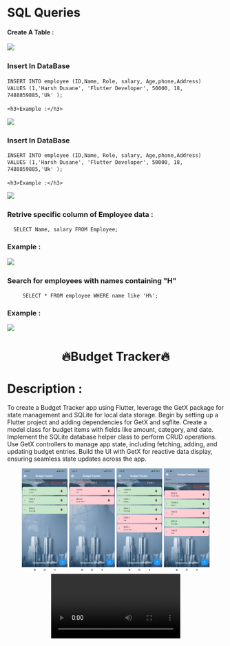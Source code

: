 <h1>SQL Queries</h1>
<div>
  <p>
  <h4>Create A Table :</h4>
  <img src="https://github.com/user-attachments/assets/a0838a63-4a87-4a5a-b031-7b962bc04638">
  <h3> Insert In DataBase</h3>

    INSERT INTO employee (ID,Name, Role, salary, Age,phone,Address)
    VALUES (1,'Harsh Dusane', 'Flutter Developer', 50000, 18, 7488859885,'Uk' );
  
    <h3>Example :</h3>
  <img src="https://github.com/user-attachments/assets/9bc24ff8-f83b-4075-a447-f7ea01510813">
  <h3> Insert In DataBase</h3>

    INSERT INTO employee (ID,Name, Role, salary, Age,phone,Address)
    VALUES (1,'Harsh Dusane', 'Flutter Developer', 50000, 18, 7488859885,'Uk' );

    <h3>Example :</h3>
  <img src="https://github.com/user-attachments/assets/9bc24ff8-f83b-4075-a447-f7ea01510813">
    <h3>Retrive specific column of Employee data : </h3>
    
      SELECT Name, salary FROM Employee;
  
  <h3>Example :</h3>
  <img src="https://github.com/user-attachments/assets/8140e92b-77c6-4f8b-99eb-0ef47483a4c7">
   <h3>Search for employees with names containing "H" </h3>

         SELECT * FROM employee WHERE name like 'H%';
 <h3>Example :</h3>
  <img src =" https://github.com/user-attachments/assets/36e9d984-9285-4844-ab39-83dfa79a72e6 ">
  </p>
</div>
 <h1 align=" center">🔥Budget Tracker🔥</h1>
 <h1>Description :</h1>
 <p>
   To create a Budget Tracker app using Flutter, leverage the GetX package for state management and SQLite for local data storage. Begin by setting up a Flutter project and adding dependencies for GetX and sqflite. Create a model class for budget items with fields like amount, category, and date. Implement the SQLite database helper class to perform CRUD operations. Use GetX controllers to manage app state, including fetching, adding, and updating budget entries. Build the UI with GetX for reactive data display, ensuring seamless state updates across the app.
 </p>
<div align="center">
  <img src="https://github.com/harshdusane2103/DataBase_Mangement_ch_18/blob/master/home1.png" width=21%,height=35%>
  <img src="https://github.com/harshdusane2103/DataBase_Mangement_ch_18/blob/master/home2.png" width=21%,height=35%>
  <img src="https://github.com/harshdusane2103/DataBase_Mangement_ch_18/blob/master/home3.png" width=21%,height=35%>
  <img src="https://github.com/harshdusane2103/DataBase_Mangement_ch_18/blob/master/search.png" width=21%,height=35%>
  <video src="https://github.com/user-attachments/assets/3974aaff-8aed-4fb9-8adb-467c702b76f5">
  <video src="https://github.com/user-attachments/assets/84f49389-2ddd-436e-8065-1ffa0d07f1b4">
    <div align = "center">
<a  href="">👉 Go To Dart File 👈</a>
</div>
</div>

